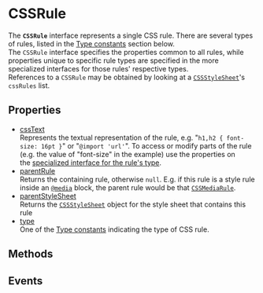 # CSSRule

<div class='overview'>The <strong><code>CSSRule</code></strong> interface represents a single CSS rule. There are several types of rules, listed in the <a href="#Type_constants">Type constants</a> section below.</div>

<div class='overview'>The <code>CSSRule</code> interface specifies the properties common to all rules, while properties unique to specific rule types are specified in the more specialized interfaces for those rules' respective types.</div>

<div class='overview'>References to a <code>CSSRule</code> may be obtained by looking at a <a href="/en-US/docs/Web/API/CSSStyleSheet" title="The CSSStyleSheet interface represents a single CSS stylesheet, and lets you inspect and modify the list of rules contained in the stylesheet."><code>CSSStyleSheet</code></a>'s <code>cssRules</code> list.</div>

## Properties

<ul class="items properties">
  <li>
    <a href="">cssText</a>
    <div>Represents the textual representation of the rule, e.g. "<code>h1,h2 { font-size: 16pt }</code>" or "<code>@import 'url'</code>". To access or modify parts of the rule (e.g. the value of "font-size" in the example) use the properties on the&nbsp;<a href="#Type_constants">specialized interface for the rule's type</a>.</div>
  </li>
  <li>
    <a href="">parentRule</a>
    <div>Returns the containing rule, otherwise <code>null</code>. E.g. if this rule is a style rule inside an <a href="/en-US/docs/Web/CSS/@media" title="The @media CSS at-rule can be used to apply part of a style sheet based on the result of one or more media queries."><code>@media</code></a> block, the parent rule would be that <a href="/en-US/docs/Web/API/CSSMediaRule" title="The CSSMediaRule interface represents a single CSS @media rule. It implements the CSSConditionRule interface, and therefore the CSSGroupingRule and the CSSRule interface with a type value of 4 (CSSRule.MEDIA_RULE)."><code>CSSMediaRule</code></a>.</div>
  </li>
  <li>
    <a href="">parentStyleSheet</a>
    <div>Returns the <a href="/en-US/docs/Web/API/CSSStyleSheet" title="The CSSStyleSheet interface represents a single CSS stylesheet, and lets you inspect and modify the list of rules contained in the stylesheet."><code>CSSStyleSheet</code></a> object for the style sheet that contains this rule</div>
  </li>
  <li>
    <a href="">type</a>
    <div>One of the <a href="#Type_constants">Type constants</a> indicating the type of CSS rule.</div>
  </li>
</ul>

## Methods

<ul class="items methods">

</ul>

## Events
